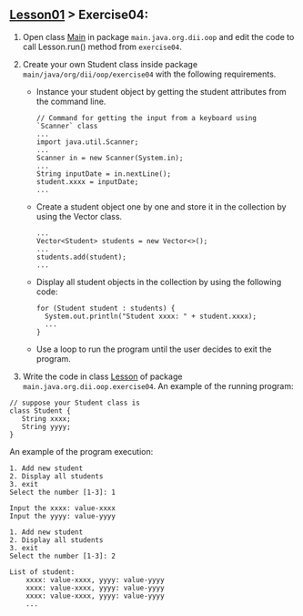 ## [Lesson01](../readme.md) > Exercise04:

1. Open class [Main](../app/src/main/java/org/dii/oop/Main.java) in package `main.java.org.dii.oop` and edit the code to call Lesson.run() method from `exercise04`.


2. Create your own Student class inside package `main/java/org/dii/oop/exercise04`  with the following requirements.
    * Instance your student object by getting the student attributes from the command line.
      ```
      // Command for getting the input from a keyboard using `Scanner` class
      ...
      import java.util.Scanner;
      ...
      Scanner in = new Scanner(System.in);
      ...
      String inputDate = in.nextLine();
      student.xxxx = inputDate;
      ...
      ```
    * Create a student object one by one and store it in the collection by using the Vector class.
      ```
      ...
      Vector<Student> students = new Vector<>();
      ...
      students.add(student);
      ...
      ```
    * Display all student objects in the collection by using the following code:
      ```
      for (Student student : students) {
        System.out.println("Student xxxx: " + student.xxxx);
        ...
      }
      ```
    * Use a loop to run the program until the user decides to exit the program.
   

3. Write the code in class [Lesson](../app/src/main/java/org/dii/oop/exercise04/Lesson.java) of package `main.java.org.dii.oop.exercise04`. An example of the running program:
```
// suppose your Student class is
class Student {
   String xxxx;
   String yyyy;
}
```

An example of the program execution:

```
1. Add new student
2. Display all students
3. exit
Select the number [1-3]: 1

Input the xxxx: value-xxxx
Input the yyyy: value-yyyy

1. Add new student
2. Display all students
3. exit
Select the number [1-3]: 2

List of student:
    xxxx: value-xxxx, yyyy: value-yyyy
    xxxx: value-xxxx, yyyy: value-yyyy
    xxxx: value-xxxx, yyyy: value-yyyy
    ...
```
